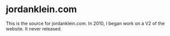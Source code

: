 # jordanklein.com
This is the source for jordanklein.com.  In 2010, I began work on a V2 of the website.  It never released.

